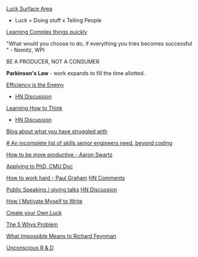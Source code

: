 [Luck Surface Area](https://www.codusoperandi.com/posts/increasing-your-luck-surface-area)
- Luck =  Doing stuff x Telling People


[Learning Complex things quickly](https://product.hubspot.com/blog/how-to-learn-complex-things-quickly)

 "What would you choose to do, if everything you tries becomes successful " - Nemitz, WPI

BE A PRODUCER, NOT A CONSUMER

**Parkinson's Law** -  work expands to fill the time allotted.

[Efficiency is the Enemy](https://fs.blog/2021/05/slack/)
 - [HN Discussion](https://news.ycombinator.com/item?id=27036695)
	
[Learning How to Think](https://fs.blog/2015/08/how-to-think/)
 - [HN Discussion](https://news.ycombinator.com/item?id=27096181)

[Blog about what you have struggled with ](https://jvns.ca/blog/2021/05/24/blog-about-what-you-ve-struggled-with/)

[# An incomplete list of skills senior engineers need, beyond coding](https://skamille.medium.com/an-incomplete-list-of-skills-senior-engineers-need-beyond-coding-8ed4a521b29f)

[ How to be more productive -  Aaron Swartz](http://www.aaronsw.com/weblog/productivity)

[ Applying to PhD, CMU Doc](http://www.cs.cmu.edu/~harchol/gradschooltalk.pdf)

[How to work hard - Paul Graham](http://paulgraham.com/hwh.html) [HN Comments](https://news.ycombinator.com/item?id=27675603)

[Public Speaking / giving talks](https://martinfowler.com/articles/202106-reducing-speaking.html) [HN Discussion](https://news.ycombinator.com/item?id=27677001)

[How I Motivate Myself to Write](https://blog.pragmaticengineer.com/writing-motivation/)

[Create your Own Luck](https://www.inc.com/jeff-haden/to-create-your-own-luck-do-any-1-of-these-5-things.html)

[The 5 Whys Problem](https://blog.superhuman.com/five-whys-method/)

[What Impossible Means to Richard Feynman](https://nautil.us/issue/108/change/what-impossible-meant-to-richard-feynman)

[Unconscious R & D](https://subconscious.substack.com/p/unconscious-r-and-d)